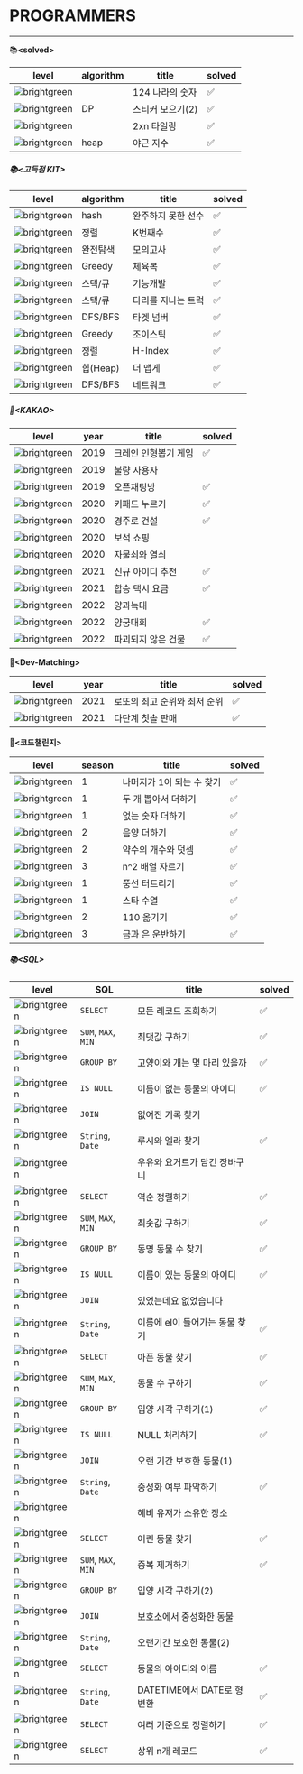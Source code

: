 # PROGRAMMERS

---

📚**\<solved\>**

| level                                                     | algorithm | title            | solved |
| --------------------------------------------------------- | --------- | ---------------- | ------ |
| ![brightgreen](https://img.shields.io/badge/-Lv.2-yellow) |           | 124 나라의 숫자  | ✅      |
| ![brightgreen](https://img.shields.io/badge/-Lv.3-orange) | DP        | 스티커 모으기(2) | ✅      |
| ![brightgreen](https://img.shields.io/badge/-Lv.3-orange) |           | 2xn 타일링       | ✅      |
| ![brightgreen](https://img.shields.io/badge/-Lv.3-orange) | heap      | 야근 지수        | ✅      |



##### 📚\<고득점 KIT\>

| level                                                        | algorithm | title              | solved |
| ------------------------------------------------------------ | --------- | ------------------ | ------ |
| ![brightgreen](https://img.shields.io/badge/-Lv.1-brightgreen) | hash      | 완주하지 못한 선수 | ✅      |
| ![brightgreen](https://img.shields.io/badge/-Lv.1-brightgreen) | 정렬      | K번째수            | ✅      |
| ![brightgreen](https://img.shields.io/badge/-Lv.1-brightgreen) | 완전탐색  | 모의고사           | ✅      |
| ![brightgreen](https://img.shields.io/badge/-Lv.1-brightgreen) | Greedy    | 체육복             | ✅      |
| ![brightgreen](https://img.shields.io/badge/-Lv.2-yellow)    | 스택/큐   | 기능개발           | ✅      |
| ![brightgreen](https://img.shields.io/badge/-Lv.2-yellow)    | 스택/큐   | 다리를 지나는 트럭 | ✅      |
| ![brightgreen](https://img.shields.io/badge/-Lv.2-yellow)    | DFS/BFS   | 타겟 넘버          | ✅      |
| ![brightgreen](https://img.shields.io/badge/-Lv.2-yellow)    | Greedy    | 조이스틱           | ✅      |
| ![brightgreen](https://img.shields.io/badge/-Lv.2-yellow)    | 정렬      | H-Index            | ✅      |
| ![brightgreen](https://img.shields.io/badge/-Lv.2-yellow)    | 힙(Heap)  | 더 맵게            | ✅      |
| ![brightgreen](https://img.shields.io/badge/-Lv.3-orange)    | DFS/BFS   | 네트워크           | ✅      |



##### 📘\<KAKAO\>

| level                                                        | year | title                | solved |
| ------------------------------------------------------------ | ---- | -------------------- | ------ |
| ![brightgreen](https://img.shields.io/badge/-Lv.1-brightgreen) | 2019 | 크레인 인형뽑기 게임 | ✅      |
| ![brightgreen](https://img.shields.io/badge/-Lv.3-orange)    | 2019 | 불량 사용자          |        |
| ![brightgreen](https://img.shields.io/badge/-Lv.2-yellow)    | 2019 | 오픈채팅방           | ✅      |
| ![brightgreen](https://img.shields.io/badge/-Lv.1-brightgreen) | 2020 | 키패드 누르기        | ✅      |
| ![brightgreen](https://img.shields.io/badge/-Lv.3-orange)    | 2020 | 경주로 건설          | ✅      |
| ![brightgreen](https://img.shields.io/badge/-Lv.3-orange)    | 2020 | 보석 쇼핑            |        |
| ![brightgreen](https://img.shields.io/badge/-Lv.3-orange)    | 2020 | 자물쇠와 열쇠        |        |
| ![brightgreen](https://img.shields.io/badge/-Lv.1-brightgreen) | 2021 | 신규 아이디 추천     | ✅      |
| ![brightgreen](https://img.shields.io/badge/-Lv.3-orange)    | 2021 | 합승 택시 요금       | ✅      |
| ![brightgreen](https://img.shields.io/badge/-Lv.3-orange)    | 2022 | 양과늑대             |        |
| ![brightgreen](https://img.shields.io/badge/-Lv.2-yellow)    | 2022 | 양궁대회             | ✅      |
| ![brightgreen](https://img.shields.io/badge/-Lv.3-orange)    | 2022 | 파괴되지 않은 건물   | ✅      |



**:green_book:\<Dev-Matching\>**

| level                                                        | year | title                        | solved |
| ------------------------------------------------------------ | ---- | ---------------------------- | ------ |
| ![brightgreen](https://img.shields.io/badge/-Lv.1-brightgreen) | 2021 | 로또의 최고 순위와 최저 순위 | ✅      |
| ![brightgreen](https://img.shields.io/badge/-Lv.3-orange)    | 2021 | 다단계 칫솔 판매             | ✅      |



**:closed_book:\<코드챌린지\>**

| level                                                        | season | title                     | solved |
| ------------------------------------------------------------ | ------ | ------------------------- | ------ |
| ![brightgreen](https://img.shields.io/badge/-Lv.1-brightgreen) | 1      | 나머지가 1이 되는 수 찾기 | ✅      |
| ![brightgreen](https://img.shields.io/badge/-Lv.1-brightgreen) | 1      | 두 개 뽑아서 더하기       | ✅      |
| ![brightgreen](https://img.shields.io/badge/-Lv.1-brightgreen) | 1      | 없는 숫자 더하기          | ✅      |
| ![brightgreen](https://img.shields.io/badge/-Lv.1-brightgreen) | 2      | 음양 더하기               | ✅      |
| ![brightgreen](https://img.shields.io/badge/-Lv.1-brightgreen) | 2      | 약수의 개수와 덧셈        | ✅      |
| ![brightgreen](https://img.shields.io/badge/-Lv.2-yellow)    | 3      | n^2 배열 자르기           | ✅      |
| ![brightgreen](https://img.shields.io/badge/-Lv.3-orange)    | 1      | 풍선 터트리기             | ✅      |
| ![brightgreen](https://img.shields.io/badge/-Lv.3-orange)    | 1      | 스타 수열                 | ✅      |
| ![brightgreen](https://img.shields.io/badge/-Lv.3-orange)    | 2      | 110 옮기기                | ✅      |
| ![brightgreen](https://img.shields.io/badge/-Lv.3-orange)    | 3      | 금과 은 운반하기          | ✅      |



##### 📚\<SQL\>

| level                                                        | SQL                 | title                          | solved |
| ------------------------------------------------------------ | ------------------- | ------------------------------ | ------ |
| ![brightgreen](https://img.shields.io/badge/-Lv.1-brightgreen) | `SELECT`            | 모든 레코드 조회하기           | ✅      |
| ![brightgreen](https://img.shields.io/badge/-Lv.1-brightgreen) | `SUM`, `MAX`, `MIN` | 최댓값 구하기                  | ✅      |
| ![brightgreen](https://img.shields.io/badge/-Lv.2-yellow)    | `GROUP BY`          | 고양이와 개는 몇 마리 있을까   | ✅      |
| ![brightgreen](https://img.shields.io/badge/-Lv.1-brightgreen) | `IS NULL`           | 이름이 없는 동물의 아이디      | ✅      |
| ![brightgreen](https://img.shields.io/badge/-Lv.3-orange)    | `JOIN`              | 없어진 기록 찾기               |        |
| ![brightgreen](https://img.shields.io/badge/-Lv.2-yellow)    | `String`, `Date`    | 루시와 엘라 찾기               | ✅      |
| ![brightgreen](https://img.shields.io/badge/-Lv.4-red)       |                     | 우유와 요거트가 담긴 장바구니  |        |
| ![brightgreen](https://img.shields.io/badge/-Lv.1-brightgreen) | `SELECT`            | 역순 정렬하기                  | ✅      |
| ![brightgreen](https://img.shields.io/badge/-Lv.2-yellow)    | `SUM`, `MAX`, `MIN` | 최솟값 구하기                  | ✅      |
| ![brightgreen](https://img.shields.io/badge/-Lv.2-yellow)    | `GROUP BY`          | 동명 동물 수 찾기              | ✅      |
| ![brightgreen](https://img.shields.io/badge/-Lv.1-brightgreen) | `IS NULL`           | 이름이 있는 동물의 아이디      | ✅      |
| ![brightgreen](https://img.shields.io/badge/-Lv.3-orange)    | `JOIN`              | 있었는데요 없었습니다          |        |
| ![brightgreen](https://img.shields.io/badge/-Lv.2-yellow)    | `String`, `Date`    | 이름에 el이 들어가는 동물 찾기 | ✅      |
| ![brightgreen](https://img.shields.io/badge/-Lv.1-brightgreen) | `SELECT`            | 아픈 동물 찾기                 | ✅      |
| ![brightgreen](https://img.shields.io/badge/-Lv.2-yellow)    | `SUM`, `MAX`, `MIN` | 동물 수 구하기                 | ✅      |
| ![brightgreen](https://img.shields.io/badge/-Lv.2-yellow)    | `GROUP BY`          | 입양 시각 구하기(1)            | ✅      |
| ![brightgreen](https://img.shields.io/badge/-Lv.2-yellow)    | `IS NULL`           | NULL 처리하기                  | ✅      |
| ![brightgreen](https://img.shields.io/badge/-Lv.3-orange)    | `JOIN`              | 오랜 기간 보호한 동물(1)       |        |
| ![brightgreen](https://img.shields.io/badge/-Lv.2-yellow)    | `String`, `Date`    | 중성화 여부 파악하기           | ✅      |
| ![brightgreen](https://img.shields.io/badge/-Lv.3-orange)    |                     | 헤비 유저가 소유한 장소        |        |
| ![brightgreen](https://img.shields.io/badge/-Lv.1-brightgreen) | `SELECT`            | 어린 동물 찾기                 | ✅      |
| ![brightgreen](https://img.shields.io/badge/-Lv.2-yellow)    | `SUM`, `MAX`, `MIN` | 중복 제거하기                  | ✅      |
| ![brightgreen](https://img.shields.io/badge/-Lv.4-red)       | `GROUP BY`          | 입양 시각 구하기(2)            |        |
| ![brightgreen](https://img.shields.io/badge/-Lv.4-red)       | `JOIN`              | 보호소에서 중성화한 동물       |        |
| ![brightgreen](https://img.shields.io/badge/-Lv.3-orange)    | `String`, `Date`    | 오랜기간 보호한 동물(2)        |        |
| ![brightgreen](https://img.shields.io/badge/-Lv.1-brightgreen) | `SELECT`            | 동물의 아이디와 이름           | ✅      |
| ![brightgreen](https://img.shields.io/badge/-Lv.2-yellow)    | `String`, `Date`    | DATETIME에서 DATE로 형 변환    | ✅      |
| ![brightgreen](https://img.shields.io/badge/-Lv.1-brightgreen) | `SELECT`            | 여러 기준으로 정렬하기         | ✅      |
| ![brightgreen](https://img.shields.io/badge/-Lv.1-brightgreen) | `SELECT`            | 상위 n개 레코드                | ✅      |

